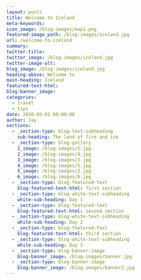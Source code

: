 ```yaml
---
layout: posts
title: Welcome to Iceland
meta-keywords:
icon_image: /blog-images/map1.png
featured-image_path: /blog-images/iceland.jpg
url: /welcome-to-iceland
summary:
twitter-title:
twitter_image: /blog-images/iceland.jpg
twitter-image-alt:
blog_image: /blog-images/iceland.jpg
heading-above: Welcome to
main-heading: Iceland
featured-text-html:
blog-banner_image:
categories:
  - travel
  - tips
date: 2020-05-01 00:00:00
author: Jay
sections:
  - _section-type: blog-text-subheading
    sub-heading: The land of fire and ice
  - _section-type: blog-gallery
    1_image: /blog-images/1.jpg
    2_image: /blog-images/4.jpg
    3_image: /blog-images/2.jpg
    4_image: /blog-images/5.jpg
    5_image: /blog-images/3.jpg
    6_image: /blog-images/6.jpg
  - _section-type: blog-featured-text
    blog-featured-text-html: first section
  - _section-type: blog-white-text-subheading
    white-sub-heading: Day 1
  - _section-type: blog-featured-text
    blog-featured-text-html: second section
  - _section-type: blog-white-text-subheading
    white-sub-heading: Day 2
  - _section-type: blog-featured-text
    blog-featured-text-html: third section
  - _section-type: blog-white-text-subheading
    white-sub-heading: Day 3    
  - _section-type: blog-banner-image
    blog-banner_image: /blog-images/banner.jpg
  - _section-type: blog-banner-image
    blog-banner_image: /blog-images/banner2.jpg
---
```

